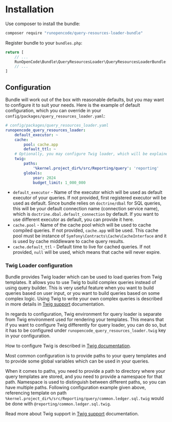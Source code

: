 Installation
============

Use composer to install the bundle:

```bash
composer require "runopencode/query-resources-loader-bundle"
```

Register bundle to your `bundles.php`:

```php
return [
    // ...
    RunOpenCode\Bundle\QueryResourcesLoader\QueryResourcesLoaderBundle::class => ['all' => true],
    // ...
]
```

## Configuration

Bundle will work out of the box with reasonable defaults, but you may want to configure it to suit your needs. Here is
the example of default configuration, which you can override in your `config/packages/query_resources_loader.yaml`:

```yaml
# config/packages/query_resources_loader.yaml
runopencode_query_resources_loader:
    default_executor: ~
    cache:
        pool: cache.app
        default_ttl: ~
    # Optionally, you may configure Twig loader, which will be explained later.
    twig:
        paths:
            '%kernel.project_dir%/src/Reporting/query': 'reporting'
        globals:
            year: 2024
            budget_limit: 1_000_000
```

- `default_executor` - Name of the executor which will be used as default executor of your queries. If not provided,
  first registered executor will be used as default. Since bundle relies on `doctrine/dbal` for SQL queries, this will
  be your default connection name (connection service name), which is `doctrine.dbal.default_connection` by default. If
  you want to use different executor as default, you can provide it here.
- `cache.pool` - Name of the cache pool which will be used to cache compiled queries. If not provided, `cache.app` will
  be used. This cache pool must be instance of `Symfony\Contracts\Cache\CacheInterface` and it is used by cache
  middleware to cache query results.
- `cache.default_ttl` - Default time to live for cached queries. If not provided, `null` will be used, which means that
  cache will never expire.

### Twig Loader configuration

Bundle provides Twig loader which can be used to load queries from Twig templates. It allows you to use Twig to build
complex queries instead of using query builder. This is very useful feature when you want to build queries based on user
input, or you want to build queries based on some complex logic. Using Twig to write your own complex queries is
described in more details in [Twig support](twig-support.md) documentation.

In regards to configuration, Twig environment for query loader is separate from Twig environment used for rendering your
templates. This means that if you want to configure Twig differently for query loader, you can do so, but it has to be
configured under `runopencode_query_resources_loader.twig` key in your configuration.

How to configure Twig is described
in [Twig documentation](https://symfony.com/doc/current/reference/configuration/twig.html).

Most common configuration is to provide paths to your query templates and to provide some global variables which can be
used in your queries.

When it comes to paths, you need to provide a path to directory where your query templates are stored, and you need to
provide a namespace for that path. Namespace is used to distinguish between different paths, so you can have multiple
paths. Following configuration example given above, referencing template on path
`%kernel.project_dir%/src/Reporting/query/common.ledger.sql.twig` would be done with
`@reporting/common.ledger.sql.twig`.

Read more about Twig support in [Twig support](twig-support.md) documentation.
